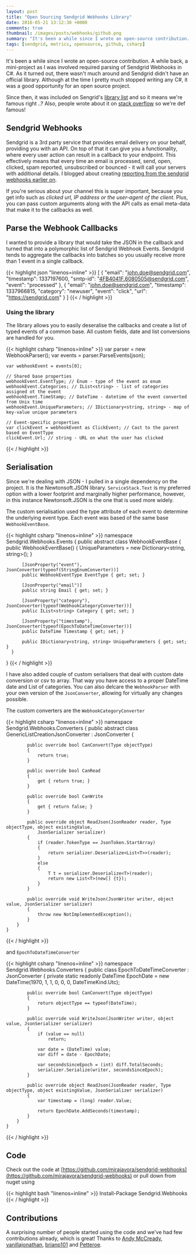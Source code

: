 ```yaml
---
layout: post
title: "Open Sourcing Sendgrid Webhooks Library"
date: 2016-05-21 13:12:30 +0000
comments: true
thumbnail: /images/posts/webhooks/github.png
summary: "It's been a while since I wrote an open-source contribution. A while back, a mini-project I was involved required parsing of Sendgrid Webhooks in C#. As it turned out, there wasn't much around and Sendgrid didn't have an official library.  Although at the time I pretty much stopped writing any C#, it was a good opportunity for an open source project."
tags: [sendgrid, metrics, opensource, github, csharp]
---
```


It's been a while since I wrote an open-source contribution. A while back, a mini-project as I was involved required parsing of Sendgrid Webhooks in C#.
As it turned out, there wasn't much around and Sendgrid didn't have an official library.  Although at the time I pretty much stopped writing any C#, it was a good opportunity for an open source project.

Since then, it was included on Sengrid's [library list](https://sendgrid.com/docs/Integrate/libraries.html#-C-sharp-webhooks) and so it means we're famous right ..? Also, people wrote about it on [stack overflow](http://stackoverflow.com/questions/31218563/can-my-asp-net-code-get-confirmation-from-sendgrid-that-an-email-has-been-sent/31248116) so we're def famous!
<!--more-->


Sendgrid Webhooks
-------------------
Sendgrid is a 3rd party service that provides email delivery on your behalf, providing you with an API.
On top of that it can give you a functionality, where every user action can result in a callback to your endpoint.
This effectively means that every time an email is processed, send, open, clicked, spam reported, unsubscribed or bounced - it will call your servers with additional details. I blogged about creating [reporting from the sendgrid webhooks earlier on](/sendgrid-webhooks-reporting/).

If you're serious about your channel this is super important, because you get info such as *clicked url, IP address or the user-agent of the client*.
Plus, you can pass custom arguments along with the API calls as email meta-data that make it to the callbacks as well.

Parse the Webhook Callbacks
-------------------
I wanted to provide a library that would take the JSON in the callback and turned that into a polymorphic list of Sendgrid Webhook Events.
Sendgrid tends to aggregate the callbacks into batches so you usually receive more than 1 event in a single callback.

{{< highlight json "linenos=inline" >}}
    [
      {
        "email": "john.doe@sendgrid.com",
        "timestamp": 1337197600,
        "smtp-id": "<4FB4041F.6080505@sendgrid.com>",
        "event": "processed"
      },
      {
        "email": "john.doe@sendgrid.com",
        "timestamp": 1337966815,
        "category": "newuser",
        "event": "click",
        "url": "https://sendgrid.com"
      }
    ]
{{< / highlight >}}


### Using the library

The library allows you to easily deseralise the callbacks and create a list of typed events of a common base. All custom fields, date and list conversions are handled for you.

{{< highlight csharp "linenos=inline" >}}
    var parser = new WebhookParser();
    var events = parser.ParseEvents(json);

    var webhookEvent = events[0];

    // Shared base properties
    webhookEvent.EventType; // Enum - type of the event as enum
    webhookEvent.Categories; // IList<string> - list of categories assigned ot the event
    webhookEvent.TimeStamp; // DateTime - datetime of the event converted from Unix time
    webhookEvent.UniqueParameters; // IDictionary<string, string> - map of key-value unique parameters

    // Event-specific properties
    var clickEvent = webhookEvent as ClickEvent; // Cast to the parent based on EventType
    clickEvent.Url; // string - URL on what the user has clicked
{{< / highlight >}}

Serialisation
-------------------
Since we're dealing with JSON - I pulled in a single dependency on the project. It is the Newtonsoft.JSON library.
`ServiceStack.Text` is my preferred option with a lower footprint and marginally higher performance, however, in this instance Newtonsoft.JSON is the one that is used more widely.

The custom serialisation used the type attribute of each event to determine the underlying event type.
Each event was based of the same base `WebhookEventBase`.

{{< highlight csharp "linenos=inline" >}}
  namespace Sendgrid.Webhooks.Events
  {
      public abstract class WebhookEventBase
      {
          public WebhookEventBase()
          {
              UniqueParameters = new Dictionary<string, string>();
          }

          [JsonProperty("event"), JsonConverter(typeof(StringEnumConverter))]
          public WebhookEventType EventType { get; set; }

          [JsonProperty("email")]
          public string Email { get; set; }

          [JsonProperty("category"), JsonConverter(typeof(WebhookCategoryConverter))]
          public IList<string> Category { get; set; }

          [JsonProperty("timestamp"), JsonConverter(typeof(EpochToDateTimeConverter))]
          public DateTime Timestamp { get; set; }

          public IDictionary<string, string> UniqueParameters { get; set; }
      }
  }
{{< / highlight >}}

I have also added couple of custom serialisers that deal with custom date conversion or csv to array. That way you have access to a proper DateTime date and List<String> of categories. You can also delcare the `WebhookParser` with your own version of the `JsonConverter`, allowing for virtually any changes possible.

The custom converters are the `WebhookCategoryConverter`

{{< highlight csharp "linenos=inline" >}}
    namespace Sendgrid.Webhooks.Converters
    {
        public abstract class GenericListCreationJsonConverter<T> : JsonConverter
        {

            public override bool CanConvert(Type objectType)
            {
                return true;
            }

            public override bool CanRead
            {
                get { return true; }
            }

            public override bool CanWrite
            {
                get { return false; }
            }

            public override object ReadJson(JsonReader reader, Type objectType, object existingValue,
                JsonSerializer serializer)
            {
                if (reader.TokenType == JsonToken.StartArray)
                {
                    return serializer.Deserialize<List<T>>(reader);
                }
                else
                {
                    T t = serializer.Deserialize<T>(reader);
                    return new List<T>(new[] {t});
                }
            }

            public override void WriteJson(JsonWriter writer, object value, JsonSerializer serializer)
            {
                throw new NotImplementedException();
            }
        }
    }
{{< / highlight >}}


and `EpochToDateTimeConverter`

{{< highlight csharp "linenos=inline" >}}
    namespace Sendgrid.Webhooks.Converters
    {
        public class EpochToDateTimeConverter : JsonConverter
        {
            private static readonly DateTime EpochDate = new DateTime(1970, 1, 1, 0, 0, 0, DateTimeKind.Utc);

            public override bool CanConvert(Type objectType)
            {
                return objectType == typeof(DateTime);
            }

            public override void WriteJson(JsonWriter writer, object value, JsonSerializer serializer)
            {
                if (value == null)
                    return;

                var date = (DateTime) value;
                var diff = date - EpochDate;

                var secondsSinceEpoch = (int) diff.TotalSeconds;
                serializer.Serialize(writer, secondsSinceEpoch);
            }

            public override object ReadJson(JsonReader reader, Type objectType, object existingValue, JsonSerializer serializer)
            {
                var timestamp = (long) reader.Value;

                return EpochDate.AddSeconds(timestamp);
            }
        }
    }
{{< / highlight >}}

Code
-------------------

Check out the code at [https://github.com/mirajavora/sendgrid-webhooks](https://github.com/mirajavora/sendgrid-webhooks) or pull down from nuget using

{{< highlight bash "linenos=inline" >}}
    Install-Package Sendgrid.Webhooks
{{< / highlight >}}

Contributions
-------------------
A surprising number of people started using the code and we've had few contributions already, which is great! Thanks to [Andy McCready](https://github.com/andymccready), [vanillajonathan](https://github.com/vanillajonathan), [brianp101](https://github.com/brianp101) and [Petteroe](https://github.com/Petteroe).